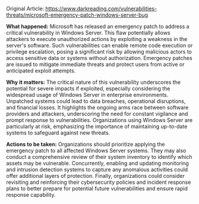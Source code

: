 Original Article: https://www.darkreading.com/vulnerabilities-threats/microsoft-emergency-patch-windows-server-bug

**What happened:** Microsoft has released an emergency patch to address a critical vulnerability in Windows Server. This flaw potentially allows attackers to execute unauthorized actions by exploiting a weakness in the server's software. Such vulnerabilities can enable remote code execution or privilege escalation, posing a significant risk by allowing malicious actors to access sensitive data or systems without authorization. Emergency patches are issued to mitigate immediate threats and protect users from active or anticipated exploit attempts.

**Why it matters:** The critical nature of this vulnerability underscores the potential for severe impacts if exploited, especially considering the widespread usage of Windows Server in enterprise environments. Unpatched systems could lead to data breaches, operational disruptions, and financial losses. It highlights the ongoing arms race between software providers and attackers, underscoring the need for constant vigilance and prompt response to vulnerabilities. Organizations using Windows Server are particularly at risk, emphasizing the importance of maintaining up-to-date systems to safeguard against new threats.

**Actions to be taken:** Organizations should prioritize applying the emergency patch to all affected Windows Server systems. They may also conduct a comprehensive review of their system inventory to identify which assets may be vulnerable. Concurrently, enabling and updating monitoring and intrusion detection systems to capture any anomalous activities could offer additional layers of protection. Finally, organizations could consider revisiting and reinforcing their cybersecurity policies and incident response plans to better prepare for potential future vulnerabilities and ensure rapid response capability.